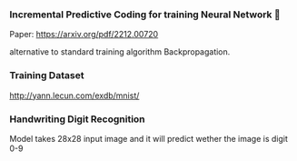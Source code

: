 ### Incremental Predictive Coding for training Neural Network 🧠
Paper: https://arxiv.org/pdf/2212.00720

alternative to standard training algorithm Backpropagation.

### Training Dataset
http://yann.lecun.com/exdb/mnist/

### Handwriting Digit Recognition
Model takes 28x28 input image and it will predict wether the image is digit 0-9
